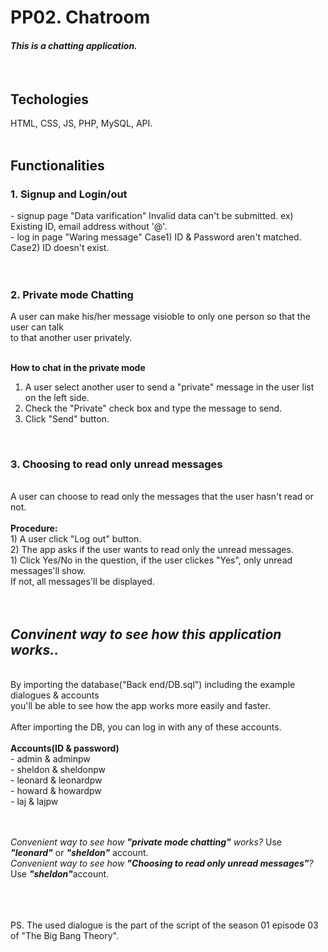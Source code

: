 <h1 style=>PP02. Chatroom</h1>

<h4><i>This is a chatting application.</i></h4>
<br/>
<h2>Techologies</h2>

HTML, CSS, JS, PHP, MySQL, API. 
<br/><br/>
<h2>Functionalities</h2>

<h3>1. Signup and Login/out </h3>
   - signup page
    "Data varification"
    Invalid data can't be submitted.  
    ex) Existing ID, email address without '@'.
    <br/>
   - log in page
    "Waring message"
    Case1) ID & Password aren't matched.
    Case2) ID doesn't exist.
   <br/><br/><br/>
   
<h3>2. Private mode Chatting</h3>
  A user can make his/her message visioble to only one person so that the user can talk <br/>
  to that another user privately.<br/>
  <br/>
  
  <b>How to chat in the private mode</b><br/>
  1. A user select another user to send a "private" message in the user list on the left side.<br/>
  2. Check the "Private" check box and type the message to send. <br/>
  3. Click "Send" button. <br/>
  <br/>
  
<h3>3. Choosing to read only unread messages</h3></br>
  A user can choose to read only the messages that the user hasn't read or not.<br/><br/>   
   <b>Procedure:</b><br/>
  1) A user click "Log out" button. <br/>
  2) The app asks if the user wants to read only the unread messages. <br/>
  1) Click Yes/No in the question, if the user clickes "Yes", only unread messages'll show.<br/>
    If not, all messages'll be displayed. </br>
  <br/><br/>
 
<h2><i>Convinent way to see how this application works..</i></h2></br>
 By importing the database("Back end/DB.sql") including the example dialogues & accounts</br>
 you'll be able to see how the app works more easily and faster. </br>
 </br>
 After importing the DB, you can log in with any of these accounts.</br></br>
      <b>Accounts(ID & password)</b><br/>
   - admin   & adminpw   <br/>
   - sheldon & sheldonpw <br/>
   - leonard & leonardpw <br/>
   - howard  & howardpw  <br/>
   - laj     & lajpw    <br/>
   <br/><br/>
   
<i>Convenient way to see how <b>"private mode chatting"</b> works?</i>
Use <b><i>"leonard"</i></b> or <b><i>"sheldon"</i></b> account.<br/>
<i>Convenient way to see how <b>"Choosing to read only unread messages"</b>?</i>
Use <b><i>"sheldon"</i></b>account.<br/>
   <br/><br/><br/>


PS. The used dialogue is the part of the script of the season 01 episode 03 of "The Big Bang Theory".

